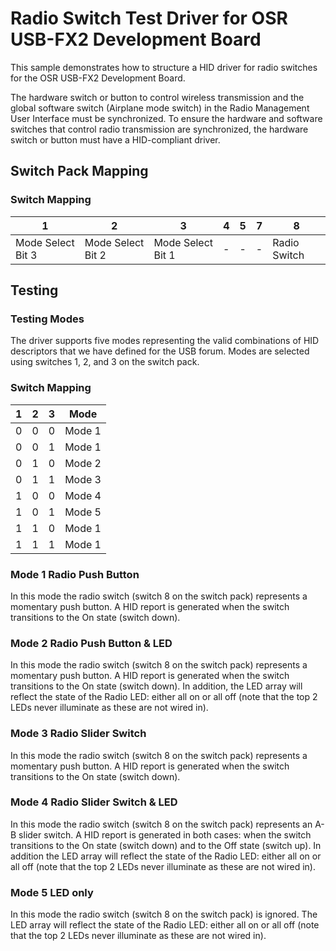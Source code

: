 <!---
    name: Radio Switch Test Driver for OSR USB-FX2 Development Board
    platform: KMDF
    language: cpp
    category: Network Radio
    description: Demonstrates how to structure a HID driver for radio switches for the OSR USB-FX2 Development Board.
    samplefwlink: https://go.microsoft.com/fwlink/p/?LinkId=617919
--->


Radio Switch Test Driver for OSR USB-FX2 Development Board
==========================================================

This sample demonstrates how to structure a HID driver for radio switches for the OSR USB-FX2 Development Board.

The hardware switch or button to control wireless transmission and the global software switch (Airplane mode switch) in the Radio Management User Interface must be synchronized. To ensure the hardware and software switches that control radio transmission are synchronized, the hardware switch or button must have a HID-compliant driver.

Switch Pack Mapping
-------------------

### Switch Mapping
 1 | 2 | 3 | 4 | 5 | 7 | 8
---|---|---|---|---|---|---
 Mode Select Bit 3 |  Mode Select Bit 2 |  Mode Select Bit 1 | - | - | - | Radio Switch

Testing
-------

### Testing Modes

The driver supports five modes representing the valid combinations of HID descriptors that we have defined for the USB forum. Modes are selected using switches 1, 2, and 3 on the switch pack.

### Switch Mapping

 1 | 2 | 3 | Mode
---|---|---|-----
 0 | 0 | 0 | Mode 1
 0 | 0 | 1 | Mode 1
 0 | 1 | 0 | Mode 2
 0 | 1 | 1 | Mode 3
 1 | 0 | 0 | Mode 4
 1 | 0 | 1 | Mode 5
 1 | 1 | 0 | Mode 1
 1 | 1 | 1 | Mode 1


### Mode 1 Radio Push Button

In this mode the radio switch (switch 8 on the switch pack) represents a momentary push button. A HID report is generated when the switch transitions to the On state (switch down).

### Mode 2 Radio Push Button & LED

In this mode the radio switch (switch 8 on the switch pack) represents a momentary push button. A HID report is generated when the switch transitions to the On state (switch down). In addition, the LED array will reflect the state of the Radio LED: either all on or all off (note that the top 2 LEDs never illuminate as these are not wired in).

### Mode 3 Radio Slider Switch

In this mode the radio switch (switch 8 on the switch pack) represents a momentary push button. A HID report is generated when the switch transitions to the On state (switch down).

### Mode 4 Radio Slider Switch & LED

In this mode the radio switch (switch 8 on the switch pack) represents an A-B slider switch. A HID report is generated in both cases: when the switch transitions to the On state (switch down) and to the Off state (switch up). In addition the LED array will reflect the state of the Radio LED: either all on or all off (note that the top 2 LEDs never illuminate as these are not wired in).

### Mode 5 LED only

In this mode the radio switch (switch 8 on the switch pack) is ignored. The LED array will reflect the state of the Radio LED: either all on or all off (note that the top 2 LEDs never illuminate as these are not wired in).

